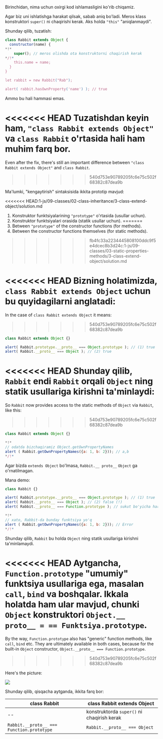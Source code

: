 Birinchidan, nima uchun oxirgi kod ishlamasligini ko'rib chiqamiz.

Agar biz uni ishlatishga harakat qilsak, sabab aniq bo'ladi. Meros klass konstruktori `super()` ni chaqirishi kerak. Aks holda `"this"` "aniqlanmaydi".

Shunday qilib, tuzatish:

```js run
class Rabbit extends Object {
  constructor(name) {
*!*
    super(); // meros olishda ota konstruktorni chaqirish kerak
*/!*
    this.name = name;
  }
}

let rabbit = new Rabbit("Rab");

alert( rabbit.hasOwnProperty('name') ); // true
```

Ammo bu hali hammasi emas.

<<<<<<< HEAD
Tuzatishdan keyin ham, `"class Rabbit extends Object"` va `class Rabbit` o'rtasida hali ham muhim farq bor.
=======
Even after the fix, there's still an important difference between `"class Rabbit extends Object"` and `class Rabbit`.
>>>>>>> 540d753e90789205fc6e75c502f68382c87dea9b

Ma'lumki, "kengaytirish" sintaksisida ikkita prototip mavjud:

<<<<<<< HEAD:1-js/09-classes/02-class-inheritance/3-class-extend-object/solution.md
1. Konstruktor funktsiyalarining `"prototype"` o'rtasida (usullar uchun).
2. Konstruktor funktsiyalari orasida (statik usullar uchun).
=======
1. Between `"prototype"` of the constructor functions (for methods).
2. Between the constructor functions themselves (for static methods).
>>>>>>> fb4fc33a2234445808100ddc9f5e4dcec8b3d24c:1-js/09-classes/03-static-properties-methods/3-class-extend-object/solution.md

<<<<<<< HEAD
Bizning holatimizda, `class Rabbit extends Object` uchun bu quyidagilarni anglatadi:
=======
In the case of `class Rabbit extends Object` it means:
>>>>>>> 540d753e90789205fc6e75c502f68382c87dea9b

```js run
class Rabbit extends Object {}

alert( Rabbit.prototype.__proto__ === Object.prototype ); // (1) true
alert( Rabbit.__proto__ === Object ); // (2) true
```

<<<<<<< HEAD
Shunday qilib, `Rabbit` endi `Rabbit` orqali `Object` ning statik usullariga kirishni ta'minlaydi:
=======
So `Rabbit` now provides access to the static methods of `Object` via `Rabbit`, like this:
>>>>>>> 540d753e90789205fc6e75c502f68382c87dea9b

```js run
class Rabbit extends Object {}

*!*
// odatda bizchaqiramiz Object.getOwnPropertyNames
alert ( Rabbit.getOwnPropertyNames({a: 1, b: 2})); // a,b
*/!*
```

Agar bizda `extends Object` bo'lmasa, `Rabbit.__ proto__` `Object` ga o'rnatilmagan.

Mana demo:

```js run
class Rabbit {}

alert( Rabbit.prototype.__proto__ === Object.prototype ); // (1) true
alert( Rabbit.__proto__ === Object ); // (2) false (!)
alert( Rabbit.__proto__ === Function.prototype ); // sukut bo'yicha har qanday funktsiya sifatida

*!*
// xato, Rabbit-da bunday funktsiya yo'q
alert ( Rabbit.getOwnPropertyNames({a: 1, b: 2})); // Error
*/!*
```

Shunday qilib, `Rabbit` bu holda `Object` ning statik usullariga kirishni ta'minlamaydi.

<<<<<<< HEAD
Aytgancha, `Function.prototype` "umumiy" funktsiya usullariga ega, masalan `call`, `bind` va boshqalar. Ikkala holatda ham ular mavjud, chunki `Object` konstruktori `Object.__ proto__ = == Funktsiya.prototype`.
=======
By the way, `Function.prototype` also has "generic" function methods, like `call`, `bind` etc. They are ultimately available in both cases, because for the built-in `Object` constructor, `Object.__proto__ === Function.prototype`.
>>>>>>> 540d753e90789205fc6e75c502f68382c87dea9b

Here's the picture:

![](rabbit-extends-object.svg)

Shunday qilib, qisqacha aytganda, ikkita farq bor:

| class Rabbit | class Rabbit extends Object  |
|--------------|------------------------------|
| --             | konstruktorda `super()` ni chaqirish kerak|
| `Rabbit.__proto__ === Function.prototype` | `Rabbit.__proto__ === Object` |
